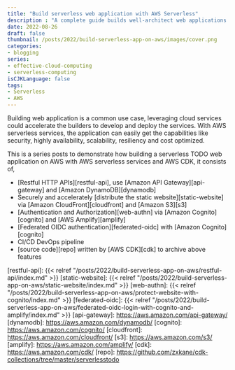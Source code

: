 ```yaml
---
title: "Build serverless web application with AWS Serverless"
description : "A complete guide builds well-architect web applications with AWS serverless"
date: 2022-08-26
draft: false
thumbnail: /posts/2022/build-serverless-app-on-aws/images/cover.png
categories:
- blogging
series:
- effective-cloud-computing
- serverless-computing
isCJKLanguage: false
tags:
- Serverless
- AWS
---
```


Building web application is a common use case, leveraging cloud services could accelerate
the builders to develop and deploy the services. With AWS serverless services, 
the application can easily get the capabilities like security, highly availability, 
scalability, resiliency and cost optimized.

<!--more-->

This is a series posts to demonstrate how building a serverless TODO web application on AWS with 
AWS serverless services and AWS CDK, it consists of,

- [Restful HTTP APIs][restful-api], use [Amazon API Gateway][api-gateway] and [Amazon DynamoDB][dynamodb]
- Securely and accelerately [distribute the static website][static-website] via [Amazon CloudFront][cloudfront] and [Amazon S3][s3]
- [Authentication and Authorization][web-authn] via [Amazon Cognito][cognito] and [AWS Amplify][amplify]
- [Federated OIDC authentication][federated-oidc] with [Amazon Cognito][cognito]
- CI/CD DevOps pipeline
- [source code][repo] written by [AWS CDK][cdk] to archive above features

[restful-api]: {{< relref "/posts/2022/build-serverless-app-on-aws/restful-api/index.md" >}}
[static-website]: {{< relref "/posts/2022/build-serverless-app-on-aws/static-website/index.md" >}}
[web-authn]: {{< relref "/posts/2022/build-serverless-app-on-aws/protect-website-with-cognito/index.md" >}}
[federated-oidc]: {{< relref "/posts/2022/build-serverless-app-on-aws/federated-oidc-login-with-cognito-and-amplify/index.md" >}}
[api-gateway]: https://aws.amazon.com/api-gateway/
[dynamodb]: https://aws.amazon.com/dynamodb/
[cognito]: https://aws.amazon.com/cognito/
[cloudfront]: https://aws.amazon.com/cloudfront/
[s3]: https://aws.amazon.com/s3/
[amplify]: https://aws.amazon.com/amplify/
[cdk]: https://aws.amazon.com/cdk/
[repo]: https://github.com/zxkane/cdk-collections/tree/master/serverlesstodo